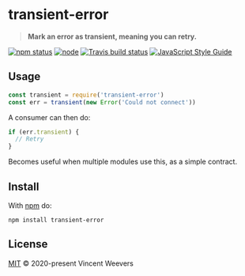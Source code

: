 # transient-error

> **Mark an error as transient, meaning you can retry.**

[![npm status](http://img.shields.io/npm/v/transient-error.svg)](https://www.npmjs.org/package/transient-error)
[![node](https://img.shields.io/node/v/transient-error.svg)](https://www.npmjs.org/package/transient-error)
[![Travis build status](https://img.shields.io/travis/vweevers/transient-error.svg?label=travis)](http://travis-ci.org/vweevers/transient-error)
[![JavaScript Style Guide](https://img.shields.io/badge/code_style-standard-brightgreen.svg)](https://standardjs.com)

## Usage

```js
const transient = require('transient-error')
const err = transient(new Error('Could not connect'))
```

A consumer can then do:

```js
if (err.transient) {
  // Retry
}
```

Becomes useful when multiple modules use this, as a simple contract.

## Install

With [npm](https://npmjs.org) do:

```
npm install transient-error
```

## License

[MIT](LICENSE.md) © 2020-present Vincent Weevers
